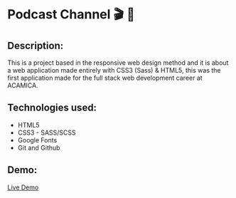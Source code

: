 # Podcast Channel 🎬 🎤

## Description:

This is a project based in the responsive web design method and it is about a web application made entirely with CSS3 (Sass) & HTML5, this was the first application made for the full stack web development career at ACAMICA.

## Technologies used:

- HTML5
- CSS3 - SASS/SCSS
- Google Fonts
- Git and Github

## Demo:

[Live Demo](https://podcast-channel-st.surge.sh/ 'Live Demo')
